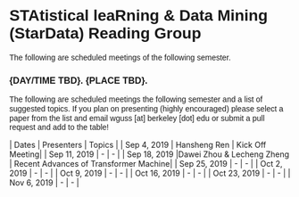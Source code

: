 # <span style="margin: 0px; padding: 0px; border: 0px; font-weight: inherit; font-style: inherit; font-family: Arial; vertical-align: baseline;">STAtistical leaRning & Data Mining (StarData) Reading Group</span> 


<span style="margin: 0px; padding: 0px; border: 0px; font-weight: inherit; font-style: inherit; font-family: Arial; vertical-align: baseline; line-height: 1.2em;">The following are scheduled meetings of the following semester. </span>


### <span style="margin: 0px; padding: 0px; border: 0px; font-weight: inherit; font-style: inherit; font-family: Arial; vertical-align: baseline;">{DAY/TIME TBD}. {PLACE TBD}.</span>


<span style="margin: 0px; padding: 0px; border: 0px; font-weight: inherit; font-style: inherit; font-family: Arial; vertical-align: baseline; line-height: 1.2em;">The following are scheduled meetings the following semester and a list of suggested topics. If you plan on presenting (highly encouraged) please select a paper from the list and email wguss [at] berkeley [dot] edu or submit a pull request and add to the table!</span>


| Dates | Presenters | Topics | 
| Sep 4, 2019  | Hansheng Ren | Kick Off Meeting|
| Sep 11, 2019   | -    | -    |
| Sep 18, 2019 |Dawei Zhou & Lecheng Zheng | Recent Advances of Transformer Machine|
| Sep 25, 2019   | -    | -    |
| Oct 2, 2019   | -    | -    |
| Oct 9, 2019   | -    | -    |
| Oct 16, 2019   | -    | -    |
| Oct 23, 2019   | -    | -    |
| Nov 6, 2019   | -    | -    |

